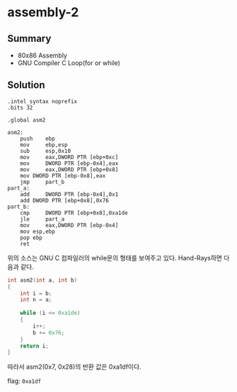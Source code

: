 # assembly-2

## Summary
* 80x86 Assembly
* GNU Compiler C Loop(for or while)

## Solution
``` assembly
.intel_syntax noprefix
.bits 32
	
.global asm2

asm2:
	push   	ebp
	mov    	ebp,esp
	sub    	esp,0x10
	mov    	eax,DWORD PTR [ebp+0xc]
	mov 	DWORD PTR [ebp-0x4],eax
	mov    	eax,DWORD PTR [ebp+0x8]
	mov	DWORD PTR [ebp-0x8],eax
	jmp    	part_b
part_a:	
	add    	DWORD PTR [ebp-0x4],0x1
	add	DWORD PTR [ebp+0x8],0x76
part_b:	
	cmp    	DWORD PTR [ebp+0x8],0xa1de
	jle    	part_a
	mov    	eax,DWORD PTR [ebp-0x4]
	mov	esp,ebp
	pop	ebp
	ret
```

위의 소스는 GNU C 컴파일러의 while문의 형태를 보여주고 있다. Hand-Rays하면 다음과 같다.

``` c
int asm2(int a, int b)
{
	int i = b;
	int n = a;
	
	while (i <= 0xa1de)
	{
		i++;
		b += 0x76;
	}
	return i;
}
```

따라서 asm2(0x7, 0x28)의 반환 값은 0xa1df이다.  

flag: `0xa1df`
